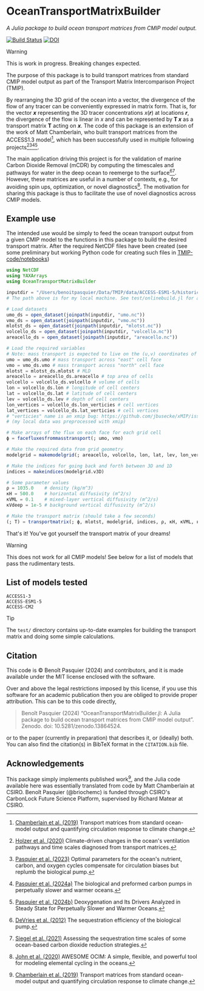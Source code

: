 # OceanTransportMatrixBuilder

*A Julia package to build ocean transport matrices from CMIP model output.*

[![Build Status](https://github.com/TMIP-code/OceanTransportMatrixBuilder.jl/actions/workflows/CI.yml/badge.svg?branch=main)](https://github.com/TMIP-code/OceanTransportMatrixBuilder.jl/actions/workflows/CI.yml?query=branch%3Amain)
[![DOI](https://zenodo.org/badge/DOI/10.5281/zenodo.13864392.svg)](https://doi.org/10.5281/zenodo.13864392)


> [!WARNING]
> This is work in progress. Breaking changes expected.

The purpose of this package is to build transport matrices from standard CMIP model output as part of the Transport Matrix Intercomparison Project (TMIP).

By rearranging the 3D grid of the ocean into a vector, the divergence of the flow of any tracer can be conveniently expressed in matrix form.
That is, for the vector ***x*** representing the 3D tracer concentrations *x*(***r***) at locations ***r***, the divergence of the flow is linear in *x* and can be represented by **T** ***x*** as a transport matrix **T** acting on ***x***.
The code of this package is an extension of the work of Matt Chamberlain, who built transport matrices from the ACCESS1.3 model[^Chamberlain_etal_2019], which has been successfully used in multiple following projects[^Holzer_etal_2020][^Pasquier_etal_2023][^Pasquier_etal_2024a][^Pasquier_etal_2024b].

The main application driving this project is for the validation of marine Carbon Dioxide Removal (mCDR) by computing the timescales and pathways for water in the deep ocean to reemerge to the surface[^DeVries_etal_2012][^Siegel_etal_2021].
However, these matrices are useful in a number of contexts, e.g., for avoiding spin ups, optimization, or novel diagnostics[^John_et_al_2020].
The motivation for sharing this package is thus to facilitate the use of novel diagnostics across CMIP models.

## Example use

The intended use would be simply to feed the ocean transport output from a given CMIP model to the functions in this package to build the desired transport matrix.
After the required NetCDF files have been created (see some preliminary but working Python code for creating such files in [TMIP-code/notebooks](https://github.com/TMIP-code/notebooks))

```julia
using NetCDF
using YAXArrays
using OceanTransportMatrixBuilder

inputdir = "/Users/benoitpasquier/Data/TMIP/data/ACCESS-ESM1-5/historical/r1i1p1f1/Jan1990-Dec1999"
# The path above is for my local machine. See test/onlinebuild.jl for an example using data from the cloud.

# Load datasets
umo_ds = open_dataset(joinpath(inputdir, "umo.nc"))
vmo_ds = open_dataset(joinpath(inputdir, "vmo.nc"))
mlotst_ds = open_dataset(joinpath(inputdir, "mlotst.nc"))
volcello_ds = open_dataset(joinpath(inputdir, "volcello.nc"))
areacello_ds = open_dataset(joinpath(inputdir, "areacello.nc"))

# Load the required variables
# Note: mass transport is expected to live on the (u,v) coordinates of an Arakawa C-grid
umo = umo_ds.umo # mass transport across "east" cell face
vmo = vmo_ds.vmo # mass transport across "north" cell face
mlotst = mlotst_ds.mlotst # MLD
areacello = areacello_ds.areacello # top area of cells
volcello = volcello_ds.volcello # volume of cells
lon = volcello_ds.lon # longitude of cell centers
lat = volcello_ds.lat # latitude of cell centers
lev = volcello_ds.lev # depth of cell centers
lon_vertices = volcello_ds.lon_verticies # cell vertices
lat_vertices = volcello_ds.lat_verticies # cell vertices
# "verticies" name is an xmip bug: https://github.com/jbusecke/xMIP/issues/369
# (my local data was preprocessed with xmip)

# Make arrays of the flux on each face for each grid cell
ϕ = facefluxesfrommasstransport(; umo, vmo)

# Make the required data from grid geometry
modelgrid = makemodelgrid(; areacello, volcello, lon, lat, lev, lon_vertices, lat_vertices)

# Make the indices for going back and forth between 3D and 1D
indices = makeindices(modelgrid.v3D)

# Some parameter values
ρ = 1035.0    # density (kg/m^3)
κH = 500.0    # horizontal diffusivity (m^2/s)
κVML = 0.1    # mixed-layer vertical diffusivity (m^2/s)
κVdeep = 1e-5 # background vertical diffusivity (m^2/s)

# Make the transport matrix (should take a few seconds)
(; T) = transportmatrix(; ϕ, mlotst, modelgrid, indices, ρ, κH, κVML, κVdeep)
```

That's it! You've got yourself the transport matrix of your dreams!

> [!WARNING]
> This does not work for all CMIP models! See below for a list of models that pass the rudimentary tests.



## List of models tested

```
ACCESS1-3
ACCESS-ESM1-5
ACCESS-CM2
```

> [!TIP]
> The `test/` directory contains up-to-date examples for building the transport matrix and doing some simple calculations.

## Citation



This code is © Benoît Pasquier (2024) and contributors, and it is made available under the MIT license enclosed with the software.

Over and above the legal restrictions imposed by this license, if you use this software for an academic publication then you are obliged to provide proper attribution.
This can be to this code directly,

> Benoît Pasquier (2024) “OceanTransportMatrixBuilder.jl: A Julia package to build ocean transport matrices from CMIP model output”. Zenodo. doi: 10.5281/zenodo.13864524.

or to the paper (currently in preparation) that describes it, or (ideally) both.
You can also find the citation(s) in BibTeX format in the `CITATION.bib` file.


## Acknowledgements

This package simply implements published work[^Chamberlain_etal_2019], and the Julia code available here was essentially translated from code by Matt Chamberlain at CSIRO.
Benoît Pasquier (@briochemc) is funded through CSIRO's CarbonLock Future Science Platform, supervised by Richard Matear at CSIRO.



[^Chamberlain_etal_2019]: [Chamberlain et al. (2019)](10.1016/j.ocemod.2019.01.005) Transport matrices from standard ocean-model output and quantifying circulation response to climate change.
[^Holzer_etal_2020]: [Holzer et al. (2020)](10.1029/2020JC016414) Climate-driven changes in the ocean's ventilation pathways and time scales diagnosed from transport matrices.
[^Pasquier_etal_2023]: [Pasquier et al. (2023)](10.5194/bg-20-2985-2023) Optimal parameters for the ocean's nutrient, carbon, and oxygen cycles compensate for circulation biases but replumb the biological pump.
[^Pasquier_etal_2024a]: [Pasquier et al. (2024a)](10.5194/bg-21-3373-2024) The biological and preformed carbon pumps in perpetually slower and warmer oceans.
[^Pasquier_etal_2024b]: [Pasquier et al. (2024b)](10.1029/2024JC021043) Deoxygenation and Its Drivers Analyzed in Steady State for Perpetually Slower and Warmer Oceans.
[^John_et_al_2020]: [John et al. (2020)](10.1016/j.chemgeo.2019.119403) AWESOME OCIM: A simple, flexible, and powerful tool for modeling elemental cycling in the oceans.
[^DeVries_etal_2012]: [DeVries et al. (2012)](10.1029/2012GL051963) The sequestration efficiency of the biological pump.
[^Siegel_etal_2021]: [Siegel et al. (2021)](10.1088/1748-9326/ac0be0) Assessing the sequestration time scales of some ocean-based carbon dioxide reduction strategies.
